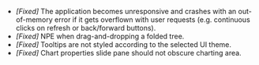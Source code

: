 * _[Fixed]_ The application becomes unresponsive and crashes with an out-of-memory error if it gets overflown with user 
requests (e.g. continuous clicks on refresh or back/forward buttons).
* _[Fixed]_ NPE when drag-and-dropping a folded tree.
* _[Fixed]_ Tooltips are not styled according to the selected UI theme.
* _[Fixed]_ Chart properties slide pane should not obscure charting area.